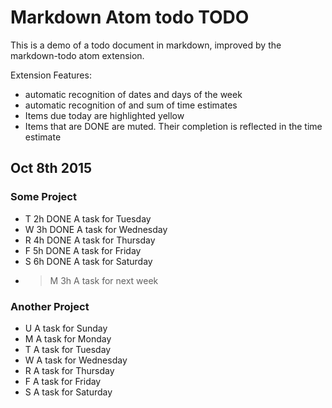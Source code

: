 # Markdown Atom todo TODO

This is a demo of a todo document in markdown, improved by the markdown-todo atom extension.

Extension Features:
- automatic recognition of dates and days of the week
- automatic recognition of and sum of time estimates
- Items due today are highlighted yellow
- Items that are DONE are muted. Their completion is reflected in the time estimate


## Oct 8th 2015

### Some Project

- T   2h  DONE  A task for Tuesday
- W   3h  DONE  A task for Wednesday
- R   4h  DONE  A task for Thursday
- F   5h  DONE  A task for Friday
- S   6h  DONE  A task for Saturday
- >M  3h  A task for next week

### Another Project

- U   A task for Sunday
- M   A task for Monday
- T   A task for Tuesday
- W   A task for Wednesday
- R   A task for Thursday
- F   A task for Friday
- S   A task for Saturday

